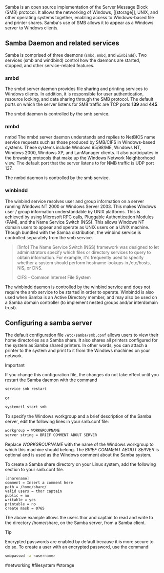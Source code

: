 

Samba is an open source implementation of the Server Message Block (SMB) protocol. It allows the networking of Windows, [[storage]], UNIX, and other operating systems together, enabling access to Windows-based file and printer shares. Samba's use of SMB allows it to appear as a Windows server to Windows clients.

## Samba Daemon and related services

Samba is comprised of three daemons (`smbd`, `nmbd`, and `winbindd`). Two services (smb and windbind) control how the daemons are started, stopped, and other service-related features.

### smbd
The smbd server daemon provides file sharing and printing services to Windows clients. In addition, it is responsible for user authentication, resource locking, and data sharing through the SMB protocol. The default ports on which the server listens for SMB traffic are TCP ports **139** and **445**.

The smbd daemon is controlled by the smb service.

### nmbd
nmbd
The nmbd server daemon understands and replies to NetBIOS name service requests such as those produced by SMB/CIFS in Windows-based systems. These systems include Windows 95/98/ME, Windows NT, Windows 2000, Windows XP, and LanManager clients. It also participates in the browsing protocols that make up the Windows Network Neighborhood view. The default port that the server listens to for NMB traffic is UDP port 137.

The nmbd daemon is controlled by the smb service.

### winbindd
The winbind service resolves user and group information on a server running Windows NT 2000 or Windows Server 2003. This makes Windows user / group information understandable by UNIX platforms. This is achieved by using Microsoft RPC calls, Pluggable Authentication Modules (PAM), and the Name Service Switch (NSS). This allows Windows NT domain users to appear and operate as UNIX users on a UNIX machine. Though bundled with the Samba distribution, the winbind service is controlled separately from the smb service.

>[!info]
 The Name Service Switch (NSS) framework was designed to let administrators specify which files or directory services to query to obtain information. For example, it's frequently used to specify whether a system should perform hostname lookups in /etc/hosts, NIS, or DNS.
>
 > CIFS - Common Internet File System

The winbindd daemon is controlled by the winbind service and does not require the smb service to be started in order to operate. Winbindd is also used when Samba is an Active Directory member, and may also be used on a Samba domain controller (to implement nested groups and/or interdomain trust). 

## Configuring a samba server

The default configuration file `/etc/samba/smb.conf` allows users to view their home directories as a Samba share. It also shares all printers configured for the system as Samba shared printers. In other words, you can attach a printer to the system and print to it from the Windows machines on your network.

> [!important]
If you change this configuration file, the changes do not take effect until you restart the Samba daemon with the command 
```bash
service smb restart
```
or 
```bash
systemctl start smb
```


To specify the Windows workgroup and a brief description of the Samba server, edit the following lines in your smb.conf file:
```bash
workgroup = WORKGROUPNAME
server string = BRIEF COMMENT ABOUT SERVER
```
Replace *WORKGROUPNAME* with the name of the Windows workgroup to which this machine should belong. The *BRIEF COMMENT ABOUT SERVER* is optional and is used as the Windows comment about the Samba system.

To create a Samba share directory on your Linux system, add the following section to your smb.conf file.
```
[sharename]
comment = Insert a comment here
path = /home/share/
valid users = thor captain
public = no
writable = yes
printable = no
create mask = 0765
```

The above example allows the users thor and captain to read and write to the directory /home/share, on the Samba server, from a Samba client.

> [!tip]
Encrypted passwords are enabled by default because it is more secure to do so. To create a user with an encrypted password, use the command

```bash
smbpasswd -a <username> 
```


#networking #filesystem #storage 
